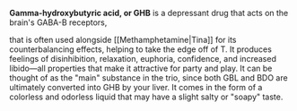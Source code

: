 **Gamma-hydroxybutyric acid, or GHB** is a depressant drug that acts on the brain's GABA-B receptors,

that is often used alongside [[Methamphetamine|Tina]] for its counterbalancing effects, helping to take the edge off of T. It produces feelings of disinhibition, relaxation, euphoria, confidence, and increased libido—all properties that make it attractive for party and play. It can be thought of as the "main" substance in the trio, since both GBL and BDO are ultimately converted into GHB by your liver. It comes in the form of a colorless and odorless liquid that may have a slight salty or "soapy" taste.
